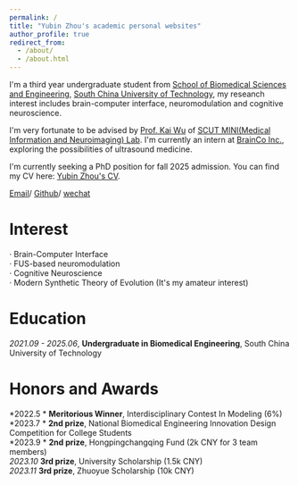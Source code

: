 ```yaml
---
permalink: /
title: "Yubin Zhou's academic personal websites"
author_profile: true
redirect_from: 
  - /about/
  - /about.html
---
```


I'm a third year undergraduate student from [School of Biomedical Sciences and Engineering](https://www2.scut.edu.cn/bmse/), [South China University of Technology](https://www.scut.edu.cn/), my reseanch interest includes brain-computer interface, neuromodulation and cognitive neuroscience.

I'm very fortunate to be advised by [Prof. Kai Wu](https://www.scholat.com/wukai) of [SCUT MINI(Medical Information and Neuroimaging) Lab](https://www.scholat.com/wukai). I'm currently an intern at [BrainCo Inc.](https://www.brainco.cn/), exploring the possibilities of ultrasound medicine.

I'm currently seeking a PhD position for fall 2025 admission.
You can find my CV here: [Yubin Zhou's CV](../files/YubinZhou_CV.pdf).

[Email](mailto:yubinzhoubme@outlook.com)/ [Github](https://github.com/troychowzyb)/ [wechat](../images/wechat.png)

Interest
======
· Brain-Computer Interface  
· FUS-based neuromodulation  
· Cognitive Neuroscience  
· Modern Synthetic Theory of Evolution (It's my amateur interest)

Education
====== 
*2021.09 - 2025.06*, **Undergraduate in Biomedical Engineering**, South China University of Technology

Honors and Awards
======
*2022.5 *  **Meritorious Winner**, Interdisciplinary Contest In Modeling  (6\%)  
*2023.7 *  **2nd prize**, National Biomedical Engineering lnnovation Design Competition for College Students   
*2023.9 *  **2nd prize**, Hongpingchangqing Fund  (2k CNY for 3 team members)   
*2023.10* **3rd prize**, University Scholarship  (1.5k CNY)   
*2023.11* **3rd prize**, Zhuoyue Scholarship  (10k CNY) 
